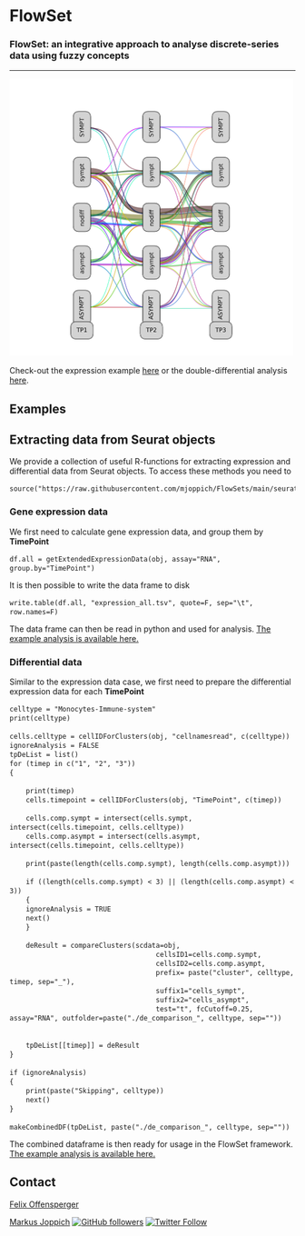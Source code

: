 # FlowSet

### FlowSet: an integrative approach to analyse discrete-series data using fuzzy concepts

---

<img src="https://github.com/mjoppich/FlowSets/blob/main/examples/ddiff_flows.png" width="500px" />

Check-out the expression example [here](https://github.com/mjoppich/FlowSets/blob/main/examples/sc_expression_data.all.ipynb) or the double-differential analysis [here](https://github.com/mjoppich/FlowSets/blob/main/examples/sc_ddiff.ipynb).

## Examples


## Extracting data from Seurat objects

We provide a collection of useful R-functions for extracting expression and differential data from Seurat objects. To access these methods you need to

    source("https://raw.githubusercontent.com/mjoppich/FlowSets/main/seurat_util_functions.R")



### Gene expression data

We first need to calculate gene expression data, and group them by **TimePoint**

    df.all = getExtendedExpressionData(obj, assay="RNA", group.by="TimePoint")

It is then possible to write the data frame to disk

    write.table(df.all, "expression_all.tsv", quote=F, sep="\t", row.names=F)

The data frame can then be read in python and used for analysis. [The example analysis is available here.](https://github.com/mjoppich/FlowSets/blob/main/examples/sc_expression_data.all.ipynb)



### Differential data

Similar to the expression data case, we first need to prepare the differential expression data for each **TimePoint**

    
    celltype = "Monocytes-Immune-system"
    print(celltype)
    
    cells.celltype = cellIDForClusters(obj, "cellnamesread", c(celltype))
    ignoreAnalysis = FALSE
    tpDeList = list()
    for (timep in c("1", "2", "3"))
    {
        
        print(timep)
        cells.timepoint = cellIDForClusters(obj, "TimePoint", c(timep))
        
        cells.comp.sympt = intersect(cells.sympt, intersect(cells.timepoint, cells.celltype))
        cells.comp.asympt = intersect(cells.asympt, intersect(cells.timepoint, cells.celltype))
        
        print(paste(length(cells.comp.sympt), length(cells.comp.asympt)))
        
        if ((length(cells.comp.sympt) < 3) || (length(cells.comp.asympt) < 3))
        {
        ignoreAnalysis = TRUE
        next()
        }
        
        deResult = compareClusters(scdata=obj,
                                        cellsID1=cells.comp.sympt,
                                        cellsID2=cells.comp.asympt,
                                        prefix= paste("cluster", celltype, timep, sep="_"),
                                        suffix1="cells_sympt",
                                        suffix2="cells_asympt",
                                        test="t", fcCutoff=0.25, assay="RNA", outfolder=paste("./de_comparison_", celltype, sep=""))
        
        
        tpDeList[[timep]] = deResult
    }
    
    if (ignoreAnalysis)
    {
        print(paste("Skipping", celltype))
        next()
    }
    
    makeCombinedDF(tpDeList, paste("./de_comparison_", celltype, sep=""))


The combined dataframe is then ready for usage in the FlowSet framework. [The example analysis is available here.](https://github.com/mjoppich/FlowSets/blob/main/examples/sc_ddiff.ipynb)



## Contact

[Felix Offensperger](https://github.com/offenspergerfelix)

[Markus Joppich](https://ibio.dev/) [![GitHub followers](https://img.shields.io/github/followers/mjoppich?style=social)](https://github.com/mjoppich) [![Twitter Follow](https://img.shields.io/twitter/follow/mjoppich?style=social&logo=twitter)](https://twitter.com/intent/follow?screen_name=mjoppich)
